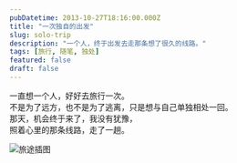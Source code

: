 ```yaml
---
pubDatetime: 2013-10-27T18:16:00.000Z
title: "一次独自的出发"
slug: solo-trip
description: "一个人，终于出发去走那条想了很久的线路。"
tags: [旅行, 随笔, 独处]
featured: false
draft: false
---
```


一直想一个人，好好去旅行一次。  
不是为了远方，也不是为了逃离，只是想与自己单独相处一回。  
那天，机会终于来了，我没有犹豫，  
照着心里的那条线路，走了一趟。

![旅途插图](/images/trip1.jpg)


